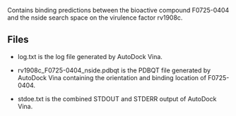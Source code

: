 Contains binding predictions between the bioactive compound F0725-0404 and the nside search space on the virulence factor rv1908c.

## Files

- log.txt is the log file generated by AutoDock Vina.

- rv1908c_F0725-0404_nside.pdbqt is the PDBQT file generated by AutoDock Vina containing the orientation and binding location of F0725-0404.

- stdoe.txt is the combined STDOUT and STDERR output of AutoDock Vina.

